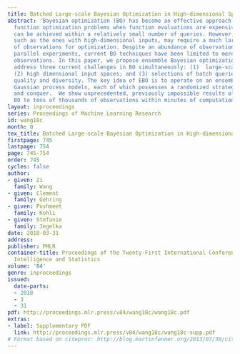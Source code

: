```yaml
---
title: Batched Large-scale Bayesian Optimization in High-dimensional Spaces
abstract: 'Bayesian optimization (BO) has become an effective approach for black-box
  function optimization problems when function evaluations are expensive and the optimum
  can be achieved within a relatively small number of queries. However, many cases,
  such as the ones with high-dimensional inputs, may require a much larger number
  of observations for optimization. Despite an abundance of observations thanks to
  parallel experiments, current BO techniques have been limited to merely a few thousand
  observations. In this paper, we propose ensemble Bayesian optimization (EBO) to
  address three current challenges in BO simultaneously: (1)  large-scale observations;
  (2) high dimensional input spaces; and (3) selections of batch queries that balance
  quality and diversity. The key idea of EBO is to operate on an ensemble of additive
  Gaussian process models, each of which possesses a randomized strategy to divide
  and conquer.  We show unprecedented, previously impossible results of scaling up
  BO to tens of thousands of observations within minutes of computation. '
layout: inproceedings
series: Proceedings of Machine Learning Research
id: wang18c
month: 0
tex_title: Batched Large-scale Bayesian Optimization in High-dimensional Spaces
firstpage: 745
lastpage: 754
page: 745-754
order: 745
cycles: false
author:
- given: Zi
  family: Wang
- given: Clement
  family: Gehring
- given: Pushmeet
  family: Kohli
- given: Stefanie
  family: Jegelka
date: 2018-03-31
address: 
publisher: PMLR
container-title: Proceedings of the Twenty-First International Conference on Artificial
  Intelligence and Statistics
volume: '84'
genre: inproceedings
issued:
  date-parts:
  - 2018
  - 3
  - 31
pdf: http://proceedings.mlr.press/v84/wang18c/wang18c.pdf
extras:
- label: Supplementary PDF
  link: http://proceedings.mlr.press/v84/wang18c/wang18c-supp.pdf
# Format based on citeproc: http://blog.martinfenner.org/2013/07/30/citeproc-yaml-for-bibliographies/
---
```

